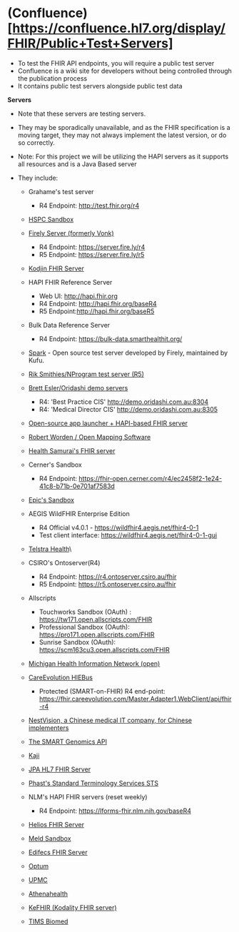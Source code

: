# (Confluence)[https://confluence.hl7.org/display/FHIR/Public+Test+Servers]
- To test the FHIR API endpoints, you will require a public test server
- Confluence is a wiki site for developers without being controlled through the publication process 
- It contains public test servers alongside public test data  

**Servers**
- Note that these servers are testing servers. 
- They may be sporadically unavailable, and as the FHIR specification is a moving target, they may not always implement the latest version, or do so correctly.

- Note: For this project we will be utilizing the HAPI servers as it supports all resources and is a Java Based server

- They include: 
  - Grahame's test server 
    - R4 Endpoint: http://test.fhir.org/r4
    
  - [HSPC Sandbox](http://sandbox.hspconsortium.org)
  
  - [Firely Server (formerly Vonk)](https://server.fire.ly)
    - R4 Endpoint: https://server.fire.ly/r4
    - R5 Endpoint: https://server.fire.ly/r5
    
  - [Kodjin FHIR Server](https://demo.kodjin.com/fhir)
  
  - HAPI FHIR Reference Server
    - Web UI: http://hapi.fhir.org
    - R4 Endpoint: http://hapi.fhir.org/baseR4
    - R5 Endpoint:http://hapi.fhir.org/baseR5

  - Bulk Data Reference Server 
    - R4 Endpoint: https://bulk-data.smarthealthit.org/
  
  - [Spark](https://github.com/FirelyTeam/spark) - Open source test server developed by Firely, maintained by Kufu.

  - [Rik Smithies/NProgram test server (R5)](http://nprogram.azurewebsites.net)
  
  - [Brett Esler/Oridashi demo servers](http://fhir.oridashi.com.au)
    - R4: 'Best Practice CIS' http://demo.oridashi.com.au:8304
    - R4: 'Medical Director CIS' http://demo.oridashi.com.au:8305
           
  - [Open-source app launcher + HAPI-based FHIR server](https://launch.smarthealthit.org/)
  
  - [Robert Worden / Open Mapping Software](http://worden.globalgold.co.uk:8080/FHIR_a/hosted_demo.html)
  
  - [Health Samurai's FHIR server](https://health-samurai.io/aidbox)
  
  - Cerner's Sandbox
    - R4 Endpoint: https://fhir-open.cerner.com/r4/ec2458f2-1e24-41c8-b71b-0e701af7583d
    
  - [Epic's Sandbox](http://open.epic.com/Interface/FHIR)
  
  - AEGIS WildFHIR Enterprise Edition
    -  R4 Official v4.0.1 - https://wildfhir4.aegis.net/fhir4-0-1
    - Test client interface: https://wildfhir4.aegis.net/fhir4-0-1-gui

  - [Telstra Health](http://sqlonfhir-r4.azurewebsites.net/fhir)\
  
  - CSIRO's Ontoserver(R4)
    - R4 Endpoint: https://r4.ontoserver.csiro.au/fhir
    - R5 Endpoint: https://r5.ontoserver.csiro.au/fhir
    
  - Allscripts 
    - Touchworks Sandbox (OAuth) : https://tw171.open.allscripts.com/FHIR
    - Professional Sandbox (OAuth): https://pro171.open.allscripts.com/FHIR
    - Sunrise Sandbox (OAuth): https://scm163cu3.open.allscripts.com/FHIR
    
  - [Michigan Health Information Network (open)](http://52.72.172.54:8080/fhir/home)

  - [CareEvolution HIEBus](https://fhir.careevolution.com/Master.Adapter1.WebClient/fhir)
    -  Protected (SMART-on-FHIR) R4 end-point: https://fhir.careevolution.com/Master.Adapter1.WebClient/api/fhir-r4
    
  - [NestVision, a Chinese medical IT company, for Chinese implementers](http://fhir.nestvision.com)
  
  - [The SMART Genomics API](http://genomics-advisor.smartplatforms.org:2048/static/doc/index.html)
  
  - [Kaji](https://kaji.healthforge.io)
  
  - [JPA HL7 FHIR Server](http://fhir.com.vn:8181)
  
  - [Phast's Standard Terminology Services STS](https://jade.phast.fr/resources-server/api/FHIR/)
  
  - NLM's HAPI FHIR servers (reset weekly)
    - R4 Endpoint: https://lforms-fhir.nlm.nih.gov/baseR4
    
  - [Helios FHIR Server](http://r4.heliossoftware.com/fhir)
  
  - [Meld Sandbox](https://meld.interop.community/)
  
  - [Edifecs FHIR Server](https://fhir.collablynk.com/edifecs/fhir/R4/)
  
  - [Optum](https://public.fhir.stage.flex-nonprod.optum.com/R4)
  
  - [UPMC](https://www.upmchealthplan.com/interop/)
  
  - [Athenahealth](https://docs.athenahealth.com/api/fhir-apis?f=fhir)
  
  - [KeFHIR (Kodality FHIR server)](https://kefhir.kodality.dev/fhir)
  
  - [TIMS Biomed](https://www.timsbiomed.org/terminology-server/)